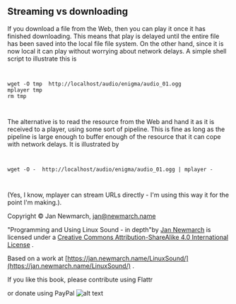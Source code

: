 
##  Streaming vs downloading 


If you download a file from the Web, then you can play it once it has finished
      downloading. This means that play is delayed until the entire file has been
      saved into the local file file system. On the other hand, since it is now local
      it can play without worrying about network delays. A simple shell script to 
      illustrate this is

```

	
wget -O tmp  http://localhost/audio/enigma/audio_01.ogg
mplayer tmp
rm tmp
	
      
```





The alternative is to read the resource from the Web and hand it as it is
      received to a player, using some sort of pipeline. This is fine as long as the
      pipeline is large enough to buffer enough of the resource that it can cope
      with network delays. It is illustrated by

```

	
wget -O -  http://localhost/audio/enigma/audio_01.ogg | mplayer -
	
      
```


(Yes, I know, mplayer can stream URLs directly - I'm using this way it for the point
      I'm making.).


Copyright © Jan Newmarch, jan@newmarch.name





"Programming and Using Linux Sound - in depth"by [Jan Newmarch](https://jan.newmarch.name) is licensed under a [Creative Commons Attribution-ShareAlike 4.0 International License](http://creativecommons.org/licenses/by-sa/4.0/) .


Based on a work at [https://jan.newmarch.name/LinuxSound/](https://jan.newmarch.name/LinuxSound/) .


If you like this book, please contribute using Flattr


or donate using PayPal
![alt text](https://www.paypalobjects.com/WEBSCR-640-20110401-1/en_AU/i/scr/pixel.gif)